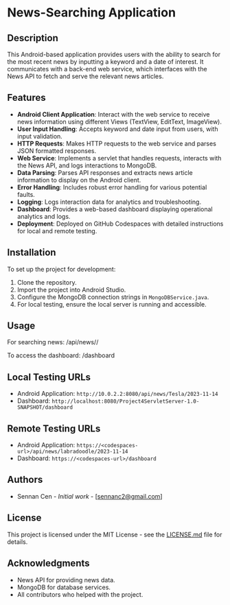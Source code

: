 # News-Searching Application

## Description
This Android-based application provides users with the ability to search for the most recent news by inputting a keyword and a date of interest. It communicates with a back-end web service, which interfaces with the News API to fetch and serve the relevant news articles.

## Features
- **Android Client Application**: Interact with the web service to receive news information using different Views (TextView, EditText, ImageView).
- **User Input Handling**: Accepts keyword and date input from users, with input validation.
- **HTTP Requests**: Makes HTTP requests to the web service and parses JSON formatted responses.
- **Web Service**: Implements a servlet that handles requests, interacts with the News API, and logs interactions to MongoDB.
- **Data Parsing**: Parses API responses and extracts news article information to display on the Android client.
- **Error Handling**: Includes robust error handling for various potential faults.
- **Logging**: Logs interaction data for analytics and troubleshooting.
- **Dashboard**: Provides a web-based dashboard displaying operational analytics and logs.
- **Deployment**: Deployed on GitHub Codespaces with detailed instructions for local and remote testing.

## Installation
To set up the project for development:
1. Clone the repository.
2. Import the project into Android Studio.
3. Configure the MongoDB connection strings in `MongoDBService.java`.
4. For local testing, ensure the local server is running and accessible.

## Usage
For searching news:
<local or remote server address>/api/news/<searchKeyword>/<searchDate>

To access the dashboard:
<local or remote server address>/dashboard


## Local Testing URLs
- Android Application: `http://10.0.2.2:8080/api/news/Tesla/2023-11-14`
- Dashboard: `http://localhost:8080/Project4ServletServer-1.0-SNAPSHOT/dashboard`

## Remote Testing URLs
- Android Application: `https://<codespaces-url>/api/news/labradoodle/2023-11-14`
- Dashboard: `https://<codespaces-url>/dashboard`

## Authors
- Sennan Cen - *Initial work* - [sennanc2@gmail.com]

## License
This project is licensed under the MIT License - see the [LICENSE.md](LICENSE.md) file for details.

## Acknowledgments
- News API for providing news data.
- MongoDB for database services.
- All contributors who helped with the project.


